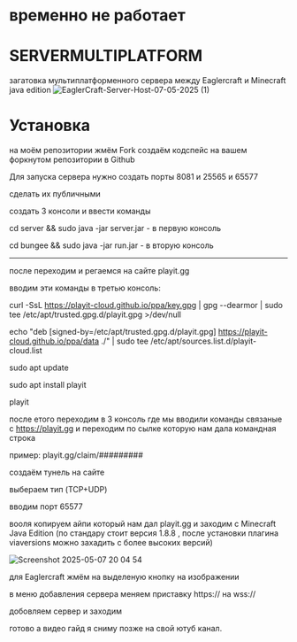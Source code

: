 # временно не работает
# SERVERMULTIPLATFORM
загатовка мультиплатформенного сервера между Eaglercraft и Minecraft java edition
![EaglerCraft-Server-Host-07-05-2025 (1)](https://github.com/user-attachments/assets/891a7c89-edb8-4fcd-9ac3-600de6b213bd)


# Установка
на моём репозитории жмём Fork
создаём кодспейс на вашем форкнутом репозитории в Github

Для запуска сервера нужно создать порты 8081 и 25565 и 65577

сделать их публичными

создать 3 консоли и 
ввести команды

cd server && sudo java -jar server.jar - в первую консоль

cd bungee && sudo java -jar run.jar - в вторую консоль
___________________________________________________________________________________________________________________________________________________________________________________________________
после переходим и регаемся на сайте playit.gg

вводим эти команды в третью консоль:

curl -SsL https://playit-cloud.github.io/ppa/key.gpg | gpg --dearmor | sudo tee /etc/apt/trusted.gpg.d/playit.gpg >/dev/null

echo "deb [signed-by=/etc/apt/trusted.gpg.d/playit.gpg] https://playit-cloud.github.io/ppa/data ./" | sudo tee /etc/apt/sources.list.d/playit-cloud.list

sudo apt update

sudo apt install playit

playit

после етого переходим в 3 консоль где мы вводили команды связаные с https://playit.gg и переходим по сылке которую нам дала командная строка 

пример: playit.gg/claim/#########

создаём тунель на сайте

выбераем тип (TCP+UDP)

вводим порт 65577

вооля копируем айпи который нам дал playit.gg и заходим с Minecraft Java Edition (по стандару стоит версия 1.8.8 , после установки плагина viaversions можно захадить с более высоких версий)

![Screenshot 2025-05-07 20 04 54](https://github.com/user-attachments/assets/28b1c954-381f-4abb-845c-0f76f2358df6)

для Eaglercraft  жмём на выделеную кнопку на изображении

в меню добавления сервера меняем приставку https:// на wss://

добовляем сервер и заходим

готово а видео гайд я сниму позже на свой ютуб канал.
